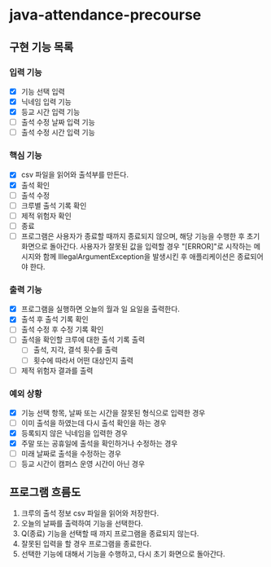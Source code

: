 # java-attendance-precourse

## 구현 기능 목록

### 입력 기능

- [x] 기능 선택 입력
- [x] 닉네임 입력 기능
- [x] 등교 시간 입력 기능
- [ ] 출석 수정 날짜 입력 기능
- [ ] 출석 수정 시간 입력 기능

### 핵심 기능

- [x] csv 파일을 읽어와 출석부를 만든다.
- [x] 출석 확인
- [ ] 출석 수정
- [ ] 크루별 출석 기록 확인
- [ ] 제적 위험자 확인
- [ ] 종료
- [ ] 프로그램은 사용자가 종료할 때까지 종료되지 않으며, 해당 기능을 수행한 후 초기 화면으로 돌아간다.
  사용자가 잘못된 값을 입력할 경우 "[ERROR]"로 시작하는 메시지와 함께 IllegalArgumentException을 발생시킨 후 애플리케이션은 종료되어야 한다.

### 출력 기능

- [x] 프로그램을 실행하면 오늘의 월과 일 요일을 출력한다.
- [x] 출석 후 출석 기록 확인
- [ ] 출석 수정 후 수정 기록 확인
- [ ] 출석을 확인할 크루에 대한 출석 기록 출력
    - [ ] 출석, 지각, 결석 횟수를 출력
    - [ ] 횟수에 따라서 어떤 대상인지 출력
- [ ] 제적 위험자 결과를 출력

### 예외 상황

- [x] 기능 선택 항목, 날짜 또는 시간을 잘못된 형식으로 입력한 경우
- [ ] 이미 출석을 하였는데 다시 출석 확인을 하는 경우
- [x] 등록되지 않은 닉네임을 입력한 경우
- [x] 주말 또는 공휴일에 출석을 확인하거나 수정하는 경우
- [ ] 미래 날짜로 출석을 수정하는 경우
- [ ] 등교 시간이 캠퍼스 운영 시간이 아닌 경우

## 프로그램 흐름도

1. 크루의 출석 정보 csv 파일을 읽어와 저장한다.
2. 오늘의 날짜를 출력하여 기능을 선택한다.
3. Q(종료) 기능을 선택할 때 까지 프로그램을 종료되지 않는다.
3. 잘못된 입력을 할 경우 프로그램을 종료한다.
4. 선택한 기능에 대해서 기능을 수행하고, 다시 초기 화면으로 돌아간다.
